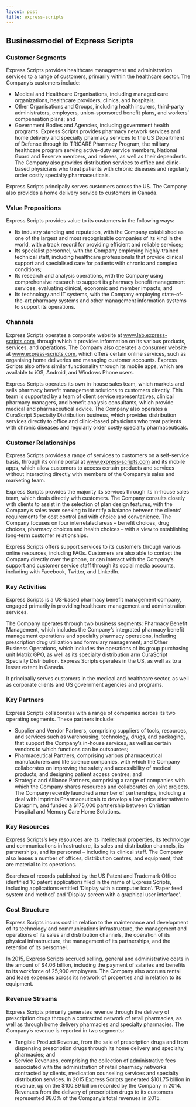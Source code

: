 ```yaml
---
layout: post
title: express-scripts
---
```


Businessmodel of Express Scripts
---------------------------------

### Customer Segments

Express Scripts provides healthcare management and administration services to a range of customers, primarily within the healthcare sector. The Company’s customers include:

 * Medical and Healthcare Organisations, including managed care organizations, healthcare providers, clinics, and hospitals;
* Other Organisations and Groups, including health insurers, third-party administrators, employers, union-sponsored benefit plans, and workers’ compensation plans; and
* Government Bodies and Agencies, including government health programs.
 Express Scripts provides pharmacy network services and home delivery and specialty pharmacy services to the US Department of Defense through its TRICARE Pharmacy Program, the military healthcare program serving active-duty service members, National Guard and Reserve members, and retirees, as well as their dependents. The Company also provides distribution services to office and clinic-based physicians who treat patients with chronic diseases and regularly order costly specialty pharmaceuticals.

Express Scripts principally serves customers across the US. The Company also provides a home delivery service to customers in Canada.

### Value Propositions

Express Scripts provides value to its customers in the following ways:

 * Its industry standing and reputation, with the Company established as one of the largest and most recognisable companies of its kind in the world, with a track record for providing efficient and reliable services;
* Its specialist personnel, with the Company employing highly-trained technical staff, including healthcare professionals that provide clinical support and specialised care for patients with chronic and complex conditions;
* Its research and analysis operations, with the Company using comprehensive research to support its pharmacy benefit management services, evaluating clinical, economic and member impacts; and
* Its technology and IT systems, with the Company employing state-of-the-art pharmacy systems and other management information systems to support its operations.
 ### Channels

Express Scripts operates a corporate website at www.lab.express-scripts.com, through which it provides information on its various products, services, and operations. The Company also operates a consumer website at www.express-scripts.com, which offers certain online services, such as organising home deliveries and managing customer accounts. Express Scripts also offers similar functionality through its mobile apps, which are available to iOS, Android, and Windows Phone users.

Express Scripts operates its own in-house sales team, which markets and sells pharmacy benefit management solutions to customers directly. This team is supported by a team of client service representatives, clinical pharmacy managers, and benefit analysis consultants, which provide medical and pharmaceutical advice. The Company also operates a CuraScript Specialty Distribution business, which provides distribution services directly to office and clinic-based physicians who treat patients with chronic diseases and regularly order costly specialty pharmaceuticals.

### Customer Relationships

Express Scripts provides a range of services to customers on a self-service basis, through its online portal at www.express-scripts.com and its mobile apps, which allow customers to access certain products and services without interacting directly with members of the Company’s sales and marketing team.

Express Scripts provides the majority its services through its in-house sales team, which deals directly with customers. The Company consults closely with clients to assist in the selection of plan design features, with the Company’s sales team seeking to identify a balance between the clients’ requirements for cost control and with choice and convenience. The Company focuses on four interrelated areas – benefit choices, drug choices, pharmacy choices and health choices – with a view to establishing long-term customer relationships.

Express Scripts offers support services to its customers through various online resources, including FAQs. Customers are also able to contact the Company directly over the phone, or can interact with the Company’s support and customer service staff through its social media accounts, including with Facebook, Twitter, and LinkedIn.

### Key Activities

Express Scripts is a US-based pharmacy benefit management company, engaged primarily in providing healthcare management and administration services.

The Company operates through two business segments: Pharmacy Benefit Management, which includes the Company’s integrated pharmacy benefit management operations and specialty pharmacy operations, including prescription drug utilization and formulary management; and Other Business Operations, which includes the operations of its group purchasing unit Matrix GPO, as well as its specialty distribution arm CuraScript Specialty Distribution. Express Scripts operates in the US, as well as to a lesser extent in Canada.

It principally serves customers in the medical and healthcare sector, as well as corporate clients and US government agencies and programs.

### Key Partners

Express Scripts collaborates with a range of companies across its two operating segments. These partners include:

 * Supplier and Vendor Partners, comprising suppliers of tools, resources, and services such as warehousing, technology, drugs, and packaging, that support the Company’s in-house services, as well as certain vendors to which functions can be outsources;
* Pharmaceutical Partners, comprising various pharmaceutical manufacturers and life science companies, with which the Company collaborates on improving the safety and accessibility of medical products, and designing patient access centres; and
* Strategic and Alliance Partners, comprising a range of companies with which the Company shares resources and collaborates on joint projects.
 The Company recently launched a number of partnerships, including a deal with Imprimis Pharmaceuticals to develop a low-price alternative to Daraprim, and funded a $175,000 partnership between Christian Hospital and Memory Care Home Solutions.

### Key Resources

Express Scripts’s key resources are its intellectual properties, its technology and communications infrastructure, its sales and distribution channels, its partnerships, and its personnel – including its clinical staff. The Company also leases a number of offices, distribution centres, and equipment, that are material to its operations.

Searches of records published by the US Patent and Trademark Office identified 10 patent applications filed in the name of Express Scripts, including applications entitled ‘Display with a computer icon’. ‘Paper feed system and method’ and ‘Display screen with a graphical user interface’.

### Cost Structure

Express Scripts incurs cost in relation to the maintenance and development of its technology and communications infrastructure, the management and operations of its sales and distribution channels, the operation of its physical infrastructure, the management of its partnerships, and the retention of its personnel.

In 2015, Express Scripts accrued selling, general and administrative costs in the amount of $4.06 billion, including the payment of salaries and benefits to its workforce of 25,900 employees. The Company also accrues rental and lease expenses across its network of properties and in relation to its equipment.

### Revenue Streams

Express Scripts primarily generates revenue through the delivery of prescription drugs through a contracted network of retail pharmacies, as well as through home delivery pharmacies and specialty pharmacies. The Company’s revenue is reported in two segments:

 * Tangible Product Revenue, from the sale of prescription drugs and from dispensing prescription drugs through its home delivery and specialty pharmacies; and
* Service Revenues, comprising the collection of administrative fees associated with the administration of retail pharmacy networks contracted by clients, medication counseling services and specialty distribution services.
 In 2015 Express Scripts generated $101.75 billion in revenue, up on the $100.89 billion recorded by the Company in 2014. Revenues from the delivery of prescription drugs to its customers represented 98.0% of the Company’s total revenues in 2015.
